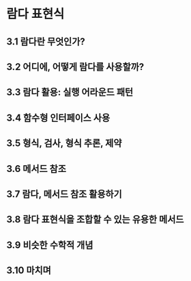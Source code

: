 # 람다 표현식

## 3.1 람다란 무엇인가?

## 3.2 어디에, 어떻게 람다를 사용할까?

## 3.3 람다 활용: 실행 어라운드 패턴

## 3.4 함수형 인터페이스 사용

## 3.5 형식, 검사, 형식 추론, 제약

## 3.6 메서드 참조

## 3.7 람다, 메서드 참조 활용하기

## 3.8 람다 표현식을 조합할 수 있는 유용한 메서드

## 3.9 비슷한 수학적 개념

## 3.10 마치며